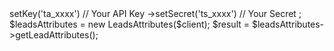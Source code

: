 <?php

use Tomba\Client;
use Tomba\Services\LeadsAttributes;

$client = new Client();

$client
    ->setKey('ta_xxxx') // Your API Key
    ->setSecret('ts_xxxx') // Your Secret
;

$leadsAttributes = new LeadsAttributes($client);

$result = $leadsAttributes->getLeadAttributes();